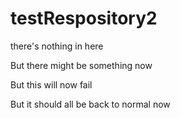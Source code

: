# testRespository2
there's nothing in here

But there might be something now

But this will now fail

But it should all be back to normal now
